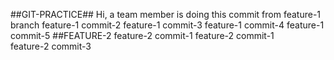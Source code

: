 ##GIT-PRACTICE##
Hi, a team member is doing this commit from feature-1 branch
feature-1 commit-2
feature-1 commit-3
feature-1 commit-4
feature-1 commit-5
##FEATURE-2
feature-2 commit-1
feature-2 commit-1 <br />
feature-2 commit-3 <br />